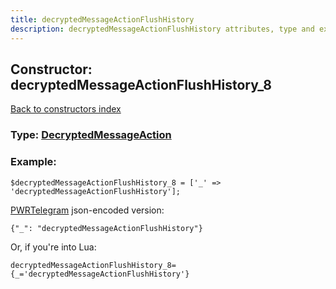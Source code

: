 ```yaml
---
title: decryptedMessageActionFlushHistory
description: decryptedMessageActionFlushHistory attributes, type and example
---
```

## Constructor: decryptedMessageActionFlushHistory\_8  
[Back to constructors index](index.md)






### Type: [DecryptedMessageAction](../types/DecryptedMessageAction.md)


### Example:

```
$decryptedMessageActionFlushHistory_8 = ['_' => 'decryptedMessageActionFlushHistory'];
```  

[PWRTelegram](https://pwrtelegram.xyz) json-encoded version:

```
{"_": "decryptedMessageActionFlushHistory"}
```


Or, if you're into Lua:  


```
decryptedMessageActionFlushHistory_8={_='decryptedMessageActionFlushHistory'}

```


